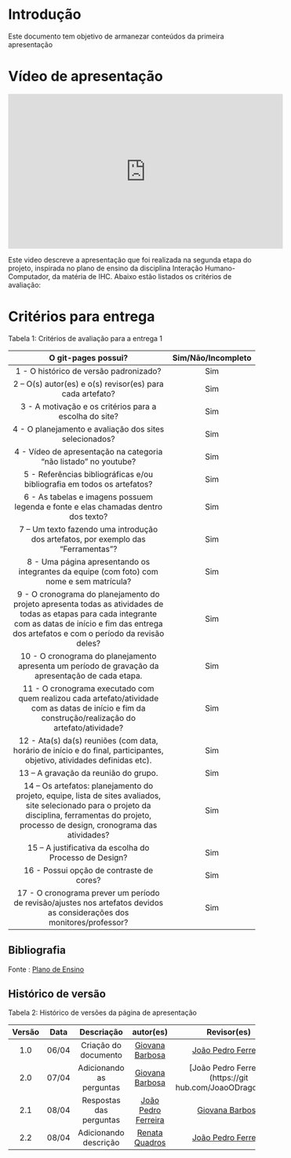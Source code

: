 # Introdução

Este documento tem objetivo de armanezar conteúdos da primeira apresentação



# Vídeo de apresentação 


<p style="text-align: center"><a href="https://youtu.be/frSFkkrWemk?si=O-rETQ07iw109nR6" target="blanket"></a></p>
<p style="text-align: center"><iframe width="560" height="315" src="https://www.youtube.com/embed/frSFkkrWemk?si=9O2qTVjJyppAevW_" title="YouTube video player" frameborder="0" allow="accelerometer; autoplay; clipboard-write; encrypted-media; gyroscope; picture-in-picture; web-share" referrerpolicy="strict-origin-when-cross-origin" allowfullscreen></iframe></p>

Este video descreve a apresentação que foi realizada na segunda etapa do projeto, inspirada no plano de ensino da disciplina Interação Humano-Computador, da matéria de IHC. Abaixo estão listados os critérios de avaliação:
# Critérios para entrega

Tabela 1: Critérios de avaliação para a entrega 1

| O git-pages possui?     | Sim/Não/Incompleto |
| :--------: | :----: | 
1 - O histórico de versão padronizado? | Sim
2 – O(s) autor(es) e o(s) revisor(es) para cada artefato? | Sim
3 - A motivação e os critérios para a escolha do site? | Sim
4 - O planejamento e avaliação dos sites selecionados? | Sim
4 - Vídeo de apresentação na categoria “não listado” no youtube? | Sim
5 - Referências bibliográficas e/ou bibliografia em todos os artefatos? | Sim
6 - As tabelas e imagens possuem legenda e fonte e elas chamadas dentro dos texto? | Sim
7 – Um texto fazendo uma introdução dos artefatos, por exemplo das “Ferramentas”? | Sim
8 - Uma página apresentando os integrantes da equipe (com foto) com nome e sem matrícula? | Sim
9 - O cronograma do planejamento do projeto apresenta todas as atividades de todas as etapas para cada integrante com as datas de início e fim das entrega dos artefatos e com o período da revisão deles? | Sim
10 - O cronograma do planejamento apresenta um período de gravação da apresentação de cada etapa.| Sim
11 - O cronograma executado com quem realizou cada artefato/atividade com as datas de início e fim da construção/realização do artefato/atividade? | Sim
12 - Ata(s) da(s) reuniões (com data, horário de início e do final, participantes, objetivo, atividades definidas etc). | Sim
13 – A gravação da reunião do grupo. | Sim
14 – Os artefatos: planejamento do projeto, equipe, lista de sites avaliados, site selecionado para o projeto da disciplina, ferramentas do projeto, processo de design, cronograma das atividades? | Sim
15 – A justificativa da escolha do Processo de Design? | Sim
16 - Possui opção de contraste de cores?| Sim
17 - O cronograma prever um período de revisão/ajustes nos artefatos devidos as considerações dos monitores/professor?| Sim

## Bibliografia 
Fonte : [Plano de Ensino](https://aprender3.unb.br/pluginfile.php/2843624/mod_resource/content/48/Plano_de_Ensino%20FIHC%20012024%20Turma%201.pdf)

## Histórico de versão

Tabela 2: Histórico de versões da página de apresentação

|                            Versão                             |              Data               |                    Descriação                     | autor(es)           |  Revisor(es)          |
| :----------------------------------------------------------: | :-------------------------------: | :-------------------------------------------------: | :-------------------------------: |  :-------------------------------: | 
| 1.0 |  06/04  | Criação do documento |[Giovana Barbosa ](https://github.com/gio221)|[João Pedro Ferreira](https://github.com/JoaoODragonborn)
| 2.0 |  07/04  | Adicionando as perguntas  |[Giovana Barbosa ](https://github.com/gio221)|[João Pedro Ferreira](https://git    hub.com/JoaoODragonborn)
| 2.1 |  08/04  | Respostas das perguntas  |[João Pedro Ferreira](https://github.com/JoaoODragonborn)|[Giovana Barbosa ](https://github.com/gio221)
| 2.2 |  08/04  | Adicionando descrição  |[Renata Quadros](https://github.com/Renatinha28)| [João Pedro Ferreira](https://github.com/JoaoODragonborn)

